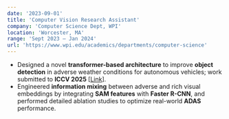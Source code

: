 ```yaml
---
date: '2023-09-01'
title: 'Computer Vision Research Assistant'
company: 'Computer Science Dept, WPI'
location: 'Worcester, MA'
range: 'Sept 2023 – Jan 2024'
url: 'https://www.wpi.edu/academics/departments/computer-science'
---
```


- Designed a novel **transformer-based architecture** to improve **object detection** in adverse weather conditions for autonomous vehicles; work submitted to **ICCV 2025** [<a href="https://drive.google.com/file/d/1oHou6dvBSZXjW5Z-boLfd3GG388aZdY_/view">Link</a>].
- Engineered **information mixing** between adverse and rich visual embeddings by integrating **SAM features** with **Faster R-CNN**, and performed detailed ablation studies to optimize real-world **ADAS** performance.
